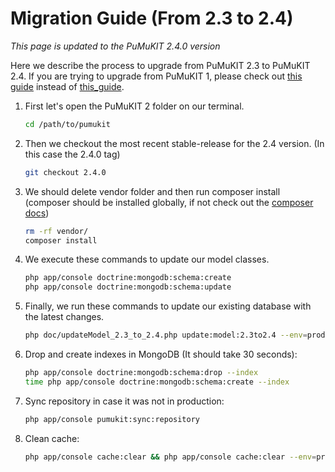 # Migration Guide (From 2.3 to 2.4)

*This page is updated to the PuMuKIT 2.4.0 version*

Here we describe the process to upgrade from PuMuKIT 2.3 to PuMuKIT 2.4. If you are trying to upgrade from PuMuKIT 1, please check out [this guide](from1.7to2.1.md) instead of [this_guide](from2.1to2.3.md).

1. First let's open the PuMuKIT 2 folder on our terminal.

    ```bash
    cd /path/to/pumukit
    ```
2. Then we checkout the most recent stable-release for the 2.4 version. (In this case the 2.4.0 tag)

    ```bash
    git checkout 2.4.0
    ```
3. We should delete vendor folder and then run composer install (composer should be installed globally, if not check out the [composer docs](https://getcomposer.org/doc/00-intro.md))

    ```bash
    rm -rf vendor/
    composer install
    ```
4. We execute these commands to update our model classes.

    ```bash
    php app/console doctrine:mongodb:schema:create
    php app/console doctrine:mongodb:schema:update
    ```
5. Finally, we run these commands to update our existing database with the latest changes.

    ```bash
    php doc/updateModel_2.3_to_2.4.php update:model:2.3to2.4 --env=prod
    ```
6. Drop and create indexes in MongoDB (It should take 30 seconds):

    ```bash
    php app/console doctrine:mongodb:schema:drop --index
    time php app/console doctrine:mongodb:schema:create --index
    ```
7. Sync repository in case it was not in production:

    ```bash
    php app/console pumukit:sync:repository
    ```
8. Clean cache:

    ```bash
    php app/console cache:clear && php app/console cache:clear --env=prod
    ```
